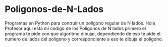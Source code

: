 # Poligonos-de-N-Lados
Programas en Python para contruir un poligono regular de N lados.
Hola Profesor aqui esta mi codigo de los Poligonos de N lados primero el programa te pide con que algoritmo dibujar, dependiendo de eso te pide el numero de lados del poligono
y correspondiente a eso te dibuja el poligono.

